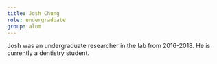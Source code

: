 ```yaml
---
title: Josh Chung
role: undergraduate
group: alum
---
```

Josh was an undergraduate researcher in the lab from 2016-2018. He is currently a dentistry student.
